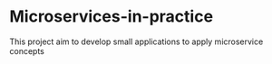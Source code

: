 # Microservices-in-practice
This project aim to develop small applications to apply microservice concepts
